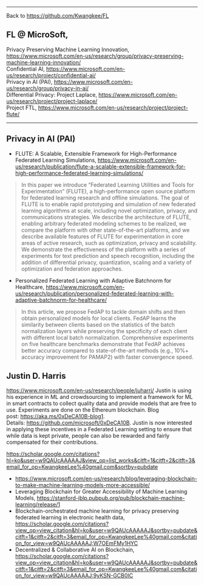***
Back to https://github.com/Kwangkee/FL

## FL @ MicroSoft,  
Privacy Preserving Machine Learning Innovation, https://www.microsoft.com/en-us/research/group/privacy-preserving-machine-learning-innovation/   
Confidential AI, https://www.microsoft.com/en-us/research/project/confidential-ai/  
Privacy in AI (PAI), https://www.microsoft.com/en-us/research/group/privacy-in-ai/  
Differential Privacy: Project Laplace, https://www.microsoft.com/en-us/research/project/project-laplace/  
Project FTL, https://www.microsoft.com/en-us/research/project/project-flute/

***
## Privacy in AI (PAI)
- FLUTE: A Scalable, Extensible Framework for High-Performance Federated Learning Simulations, https://www.microsoft.com/en-us/research/publication/flute-a-scalable-extensible-framework-for-high-performance-federated-learning-simulations/ 
>In this paper we introduce “Federated Learning Utilities and Tools for Experimentation” (FLUTE), a high-performance open source platform for federated learning research and offline simulations. The goal of FLUTE is to enable rapid prototyping and simulation of new federated learning algorithms at scale, including novel optimization, privacy, and communications strategies. We describe the architecture of FLUTE, enabling arbitrary federated modeling schemes to be realized, we compare the platform with other state-of-the-art platforms, and we describe available features of FLUTE for experimentation in core areas of active research, such as optimization, privacy and scalability. We demonstrate the effectiveness of the platform with a series of experiments for text prediction and speech recognition, including the addition of differential privacy, quantization, scaling and a variety of optimization and federation approaches.

- Personalized Federated Learning with Adaptive Batchnorm for Healthcare, https://www.microsoft.com/en-us/research/publication/personalized-federated-learning-with-adaptive-batchnorm-for-healthcare/ 
>In this article, we propose FedAP to tackle domain shifts and then obtain personalized models for local clients. FedAP learns the similarity between clients based on the statistics of the batch normalization layers while preserving the specificity of each client with different local batch normalization. Comprehensive experiments on five healthcare benchmarks demonstrate that FedAP achieves better accuracy compared to state-of-the-art methods (e.g., 10%+ accuracy improvement for PAMAP2) with faster convergence speed.

## Justin D. Harris
https://www.microsoft.com/en-us/research/people/juharri/
Justin is using his experience in ML and crowdsourcing to implement a framework for ML in smart contracts to collect quality data and provide models that are free to use. Experiments are done on the Ethereum blockchain. Blog post: https://aka.ms/0xDeCA10B-blog1. Details: https://github.com/microsoft/0xDeCA10B. Justin is now interested in applying these incentives in a Federated Learning setting to ensure that while data is kept private, people can also be rewarded and fairly compensated for their contributions.

https://scholar.google.com/citations?hl=ko&user=w9QAUcAAAAAJ&view_op=list_works&citft=1&citft=2&citft=3&email_for_op=KwangkeeLee%40gmail.com&sortby=pubdate 
- https://www.microsoft.com/en-us/research/blog/leveraging-blockchain-to-make-machine-learning-models-more-accessible/
- Leveraging Blockchain for Greater Accessibility of Machine Learning Models, https://stanford-jblp.pubpub.org/pub/blockchain-machine-learning/release/1
- Blockchain-orchestrated machine learning for privacy preserving federated learning in electronic health data, https://scholar.google.com/citations?view_op=view_citation&hl=ko&user=w9QAUcAAAAAJ&sortby=pubdate&citft=1&citft=2&citft=3&email_for_op=KwangkeeLee%40gmail.com&citation_for_view=w9QAUcAAAAAJ:W7OEmFMy1HYC
- Decentralized & Collaborative AI on Blockchain, https://scholar.google.com/citations?view_op=view_citation&hl=ko&user=w9QAUcAAAAAJ&sortby=pubdate&citft=1&citft=2&citft=3&email_for_op=KwangkeeLee%40gmail.com&citation_for_view=w9QAUcAAAAAJ:9yKSN-GCB0IC

